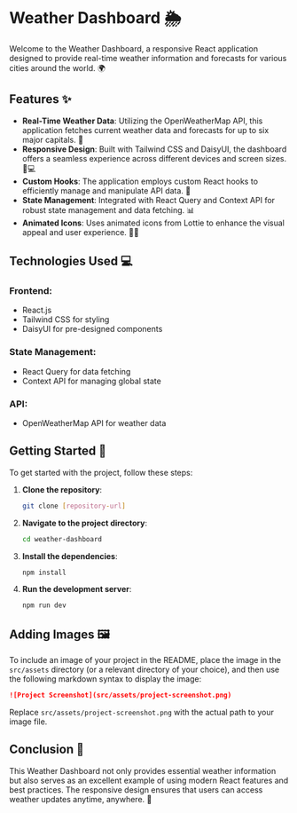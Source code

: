 
# Weather Dashboard 🌦️

Welcome to the Weather Dashboard, a responsive React application designed to provide real-time weather information and forecasts for various cities around the world. 🌍

## Features ✨
- **Real-Time Weather Data**: Utilizing the OpenWeatherMap API, this application fetches current weather data and forecasts for up to six major capitals. 🌆
- **Responsive Design**: Built with Tailwind CSS and DaisyUI, the dashboard offers a seamless experience across different devices and screen sizes. 📱💻
- **Custom Hooks**: The application employs custom React hooks to efficiently manage and manipulate API data. 🔧
- **State Management**: Integrated with React Query and Context API for robust state management and data fetching. 📊
- **Animated Icons**: Uses animated icons from Lottie to enhance the visual appeal and user experience. 🎨✨

## Technologies Used 💻
### Frontend:
- React.js
- Tailwind CSS for styling
- DaisyUI for pre-designed components

### State Management:
- React Query for data fetching
- Context API for managing global state

### API:
- OpenWeatherMap API for weather data

## Getting Started 🚀
To get started with the project, follow these steps:

1. **Clone the repository**:
   ```bash
   git clone [repository-url]
   ```

2. **Navigate to the project directory**:
   ```bash
   cd weather-dashboard
   ```

3. **Install the dependencies**:
   ```bash
   npm install
   ```

4. **Run the development server**:
   ```bash
   npm run dev
   ```

## Adding Images 🖼️
To include an image of your project in the README, place the image in the `src/assets` directory (or a relevant directory of your choice), and then use the following markdown syntax to display the image:

```markdown
![Project Screenshot](src/assets/project-screenshot.png)
```

Replace `src/assets/project-screenshot.png` with the actual path to your image file.

## Conclusion 📝
This Weather Dashboard not only provides essential weather information but also serves as an excellent example of using modern React features and best practices. The responsive design ensures that users can access weather updates anytime, anywhere. 🌈

